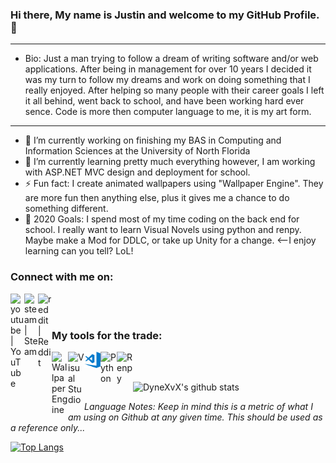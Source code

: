 ### Hi there, My name is Justin and welcome to my GitHub Profile. 👋


---------------------------------------------------------
- Bio:  Just a man trying to follow a dream of writing software and/or web applications. 
        After being in management for over 10 years I decided it was my turn to follow my dreams and work on doing something that I really enjoyed. After helping so many people with their career goals I left it all behind, went back to school, and have been working hard ever sence. Code is more then computer language to me, it is my art form.
---------------------------------------------------------

- 🔭 I’m currently working on finishing my BAS in Computing and Information Sciences at the University of North Florida
- 🌱 I’m currently learning pretty much everything however, I am working with ASP.NET MVC design and deployment for school.
- ⚡ Fun fact: I create animated wallpapers using "Wallpaper Engine".  They are more fun then anything else, plus it gives me a chance to do something different.
- 🥅 2020 Goals: I spend most of my time coding on the back end for school. I really want to learn Visual Novels using python and renpy. Maybe make a Mod for DDLC, or take up Unity for a change. <--I enjoy learning can you tell? LoL!  

### Connect with me on:

[<img align="left" alt="youtube | YouTube" width="22px" src="https://cdn.jsdelivr.net/npm/simple-icons@v3/icons/youtube.svg" />][youtube]
[<img align="left" alt="steam | Steam" width="22px" src="https://cdn.jsdelivr.net/npm/simple-icons@v3/icons/steam.svg" />][steam]
[<img align="left" alt="reddit | Reddit" width="22px"
src="https://img.icons8.com/windows/64/000000/reddit.png"/>][Reddit]


<br />
<br />

### My tools for the trade:
[<img align="left" alt="Wallpaper Engine" width="26px" src="https://img.icons8.com/nolan/64/wallpaper-engine.png"/>][wallpaper]

[<img align="left" alt="Visual Studio" width="26px" src="https://img.icons8.com/color/48/000000/visual-studio.png"/>][Visual Studio]

[<img align="left" alt="Visual Studio Code" width="26px" src="https://raw.githubusercontent.com/github/explore/80688e429a7d4ef2fca1e82350fe8e3517d3494d/topics/visual-studio-code/visual-studio-code.png" />][Visual Studio Code]

[<img align="left" alt="Python" width="26px"  src="https://img.icons8.com/color/48/000000/python.png"/>][Python]

[<img align="left" alt="Renpy" width="26px"
src="https://www.renpy.org/static/index-logo.png">][Ren'Py]

<br />
<br />

![DyneXvX's github stats](https://github-readme-stats.vercel.app/api?username=DyneXvX&show_icons=true&theme=tokyonight)

*Language Notes: Keep in mind this is a metric of what I am using on Github at any given time. This should be used as a reference only...*


[![Top Langs](https://github-readme-stats.vercel.app/api/top-langs/?username=DyneXvX&show_icons=true&theme=tokyonight)](https://github.com/DyneXvX/github-readme-stats)



[reddit]: https://www.reddit.com/user/DyneXvX
[youtube]: https://www.youtube.com/channel/UC66vCWqoBQUACB07zVaMcsA
[steam]: https://steamcommunity.com/profiles/76561198250654632/myworkshopfiles/?appid=431960 
[wallpaper]: https://store.steampowered.com/app/431960/Wallpaper_Engine/
[Visual Studio]: https://visualstudio.microsoft.com/
[Visual Studio Code]: https://code.visualstudio.com/
[Ren'Py]: https://www.renpy.org/
[Python]: https://www.python.org/